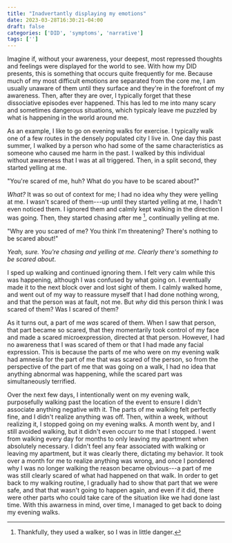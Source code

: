 ```yaml
---
title: "Inadvertantly displaying my emotions"
date: 2023-03-28T16:30:21-04:00
draft: false
categories: ['DID', 'symptoms', 'narrative']
tags: ['']
---
```


Imagine if, without your awareness, your deepest, most repressed thoughts and feelings were displayed for the world to see. With how my DID presents, this is something that occurs quite frequently for me. Because much of my most difficult emotions are separated from the core me, I am usually unaware of them until they surface and they're in the forefront of my awareness. Then, after they are over, I typically forget that these dissociative episodes ever happened. This has led to me into many scary and sometimes dangerous situations, which typicaly leave me puzzled by what is happening in the world around me.

As an example, I like to go on evening walks for exercise. I typically walk one of a few routes in the densely populated city I live in. One day this past summer, I walked by a person who had some of the same characteristics as someone who caused me harm in the past. I walked by this individual without awareness that I was at all triggered. Then, in a split second, they started yelling at me. 

"You're scared of me, huh? What do you have to be scared about?"

_What?_ It was so out of context for me; I had no idea why they were yelling at me. I wasn't scared of them---up until they started yelling at me, I hadn't even noticed them. I ignored them and calmly kept walking in the direction I was going. Then, they started chasing after me [^1], continually yelling at me. 

[^1]: Thankfully, they used a walker, so I was in little danger.

"Why are you scared of me? You think I'm threatening? There's nothing to be scared about!"

_Yeah, sure. You're chasing and yelling at me. Clearly there's something to be scared about_.

I sped up walking and continued ignoring them. I felt very calm while this was happening, although I was confused by what going on. I eventually made it to the next block over and lost sight of them. I calmly walked home, and went out of my way to reassure myself that I had done nothing wrong, and that the person was at fault, not me. But _why_ did this person think I was scared of them? Was I scared of them? 

As it turns out, a part of me _was_ scared of them. When I saw that person, that part became so scared, that they momentarily took control of my face and made a scared microexpression, directed at that person. However, I had no awareness that I was scared of them or that I had made any facial expression. This is because the parts of me who were on my evening walk had amnesia for the part of me that was scared of the person, so from the perspective of the part of me that was going on a walk, I had no idea that anything abnormal was happening, while the scared part was simultaneously terrified.

Over the next few days, I intentionally went on my evening walk, purposefully walking past the location of the event to ensure I didn't associate anything negative with it. The parts of me walking felt perfectly fine, and I didn't realize anything was off. 
Then, within a week, without realizing it, I stopped going on my evening walks. A month went by, and I still avoided walking, but it didn't even occurr to me that I stopped.
I went from walking every day for months to only leaving my apartment when absolutely necessary. I didn't feel any fear associated with walking or leaving my apartment, but it was clearly there, dictating my behavior. It took over a month for me to realize anything was wrong, and once I pondered why I was no longer walking the reason became obvious---a part of me was still clearly scared of what had happened on that walk. 
In order to get back to my walking routine, I gradually had to show that part that we were safe, and that that wasn't going to happen again, and even if it did, there were other parts who could take care of the situation like we had done last time. With this awarness in mind, over time, I managed to get back to doing my evening walks.



<!--


---my months long routine of going on an eveng walk ended, and I genuinely didn't even notice. I felt no fear associated with walking, but my behavior was controlled by the fear of that event occurring again, held by a part of me who wasn't connected with the core me.

About a month into stopping, I suddenly realized that I hadn't gone on a walk in a long time.
However, beyond my awareness, a part was terrified.  

 being mindful of my surroundings. I forced myself to walk past the location of the event again, trying to disassociate it with fear. 

I feel as though this is a classic example for how I ---my deepest emotions and fears, that I am not even aware of, can show up on my face for others to see without me even realizing it. 
One of the ways I experience DID is that the parts of me who hold onto traumatic memories and emotions are separated from the parts of me who 
-->

